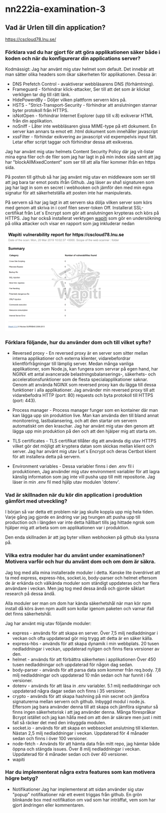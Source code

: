 # nn222ia-examination-3

## Vad är Urlen till din application?

https://cscloud78.lnu.se/

### Förklara vad du har gjort för att göra applikationen säker både i koden och när du konfigurerar din applications server?

Kodmässigt: Jag har använt mig utav helmet som default. Det innebär att man sätter olika headers som ökar säkerheten för applikationen.
Dessa är:
  
  * DNS Prefetch Control - avaktiverar webbläsarens DNS (förhämtning).
  * Frameguard - förhindrar klick-attacker, Ser till att det som är klickat verkligen tar dig till rätt länk.
  * HidePowerdBy - Döljer vilken plattform servern körs på.
  * HSTS - "Strict-Transport-Security - förhindrar att anslutningen stannar byter protokoll från HTTPS.
  * isNotOpen - förhindrar Internet Explorer (upp till v.8) exikverar HTML från din applikation.
  * noSniff - Låter inte webbläsaren gissa MIME-type på ett dokument. En server kan annars ta emot ett .html dokument som innehåller javascript
  * xssFilter - förhindar exikvering av javascript vid expempelvis input fält. Letar efter script taggar och förhindrar dessa att exikveras.

Jag har använt mig utav helmets Content Security Policy där jag vit-listar mina egna filer och de filer som jag har lagt in på min index sida samt att jag har "blockAllMixedContent"
som ser till att alla filer kommer ifrån en https sida.

På posten till github så har jag använt mig utav en middleware som ser till att jag bara tar emot posts ifrån Github. Jag läser av sha1 signaturen som jag har lagt in som en secret i webhooken och jämför den med min egna signatur för att säkerhetställa att posten inte har manipulerats.

På servern så har jag lagt in att servern ska dölja vilken server som körs med genom att skriva in i conf filen sever-token Off.
Installerat SSL-certifikat från Let´s Encrypt som gör att anslutningen krypteras och körs på HTTPS.
Jag har också installerat verktygen [wapiti](http://wapiti.sourceforge.net) som gör en undersökning på olika attacker och visar en rapport som jag inkluderar nedan

![Wapiti Report](./security-report.PNG)

### Förklara följande, hur du använder dom och till vilket syfte?

* Reversed proxy - En reversed proxy är en server som sitter mellan interna applikationer och externa klienter, vidarebefordrar klientförfrågningar till lämplig server. Medan många vanliga applikationer, som Node.js, kan fungera som servrar på egen hand, har NGINX ett antal avancerade belastningsbalanserings-, säkerhets- och accelerationsfunktioner som de flesta specialapplikationer saknar. Genom att använda NGINX som reversed proxy kan du lägga till dessa funktioner i alla applikationer. Jag använder min reversed proxy till att vidarebefodra HTTP (port: 80) requests och byta protokoll till HTTPS (port: 443).

* Process manager - Process manager funger som en kontainer där man kan lägga upp sin produktion live. Man kan använda den till bland annat monitorering, lastbalansering,
och att den startar om servern automatiskt om den kraschar. Jag har använt mig utav den genom att lägga upp min produktion på den och att den hjälper mig att starta om.

* TLS certificates - TLS certifikat tillåter dig att använda dig utav HTTPS vilket gör det möjligt att kryptera datan som skickas mellan klient och server. Jag har använt
mig utav Let´s Encrypt och deras Certbot klient för att installera detta på servern.

* Environment variables - Dessa variabler finns i den .env fil i produktionen, Jag använder mig utav environment variabler för att lagra känslig information som jag inte vill pusha upp till mitt repositorie. Jag läser in min .env fil med hjälp utav modulen 'dotenv'.

### Vad är skillnaden när du kör din application i produktion gämfört med utveckling?

I början så var detta ett problem när jag skulle koppla upp mig hela tiden. Varje gång jag gjorde en ändring var jag tvungen att pusha upp till production och i längden var inte detta hållbart tills jag hittade ngrok som hjälper mig att arbeta som om applikationen var i produktion.

Den enda skillnaden är att jag byter vilken webhooken på github ska lyssna på.

### Vilka extra moduler har du använt under examinationen? Motivera varför och hur du använt dom och om dom är säkra.

Jag tog med alla mina installerade moduler i detta. Kanske lite överdrivet att ta med express, express-hbs, socket.io, body-parser och helmet eftersom de är erkända och välkända moduler som ständigt uppdateras och har flera användare i veckan. Men jag tog med dessa ändå och gjorde såklart research på dessa ändå.

Alla moduler ser man om dom har kända säkerhetshål när man kör npm install då körs även npm audit som kollar igenom paketen och varnar ifall det finns säkerhetshål.

Jag har använt mig utav följande moduler:

* express - används för att skapa en server. 
  Över 7,5 milj nedladdningar i veckan och ofta uppdaterad gör mig trygg att detta är en säker källa.
* express-hbs - används för att skapa dynamik i min webbplats.
  20 tusen nedladdningar i veckan, uppdaterad nyligen och finns flera versioner av den.
* helmet - används för att förbättra säkerheten i applikationen
  Över 450 tusen nedladdningar och uppdaterad för någon dag sedan.
* body-parser - används för att parsa data som kommer från req.body.
  7,8 milj nedladdningar och uppdaterad 10 mån sedan och har funnit i 64 versioner.
* dotenv - används för att läsa in .env variabler.
  5.1 milj nedladdningar och uppdaterad några dagar sedan och finns i 35 versioner.
* crypto - används för att skapa hashning på min secret och jämföra signaturerna mellan servern och github.
  Inbyggd modul i node.js. Eftersom jag bara använder denna till att skapa och jämföra signatur så finns ingen säkerhetsrisk i att jag använder denna. Många förespråkar Bcrypt istället och jag kan hålla med om att den är säkrare men just i mitt fall så räcker det med den inbyggda modulen.
* socket.io - används för att skapa en webbsocket anslutning till klienten.
  Nästan 2,5 milj nedladdningar i veckan. Uppdaterad för 4 månader sedan och finns i över 100 versioner.
* node-fetch - Används för att hämta data från mitt repo, jag hämtar både öppna och stängda issues.
  Över 8 milj nedladdningar i veckan. Uppdaterad för 4 månader sedan och över 40 versioner.
* wapiti

### Har du implementerat några extra features som kan motivera högre betyg?

* Notifikationer
  Jag har implementerat att sidan använder sig utav "popup" notifikationer när ett event triggas från github. En grön blinkande box med notifikation om vad som har inträffat, vem som har gjort ändringen eller kommentaren.